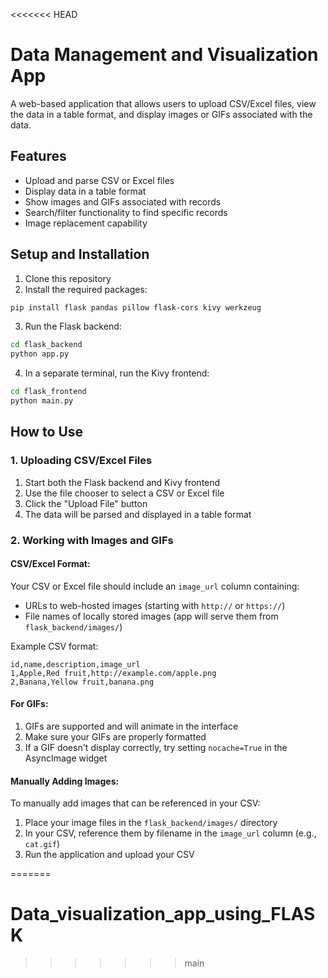 <<<<<<< HEAD
# Data Management and Visualization App

A web-based application that allows users to upload CSV/Excel files, view the data in a table format, and display images or GIFs associated with the data.

## Features

- Upload and parse CSV or Excel files
- Display data in a table format
- Show images and GIFs associated with records
- Search/filter functionality to find specific records
- Image replacement capability

## Setup and Installation

1. Clone this repository
2. Install the required packages:

```bash
pip install flask pandas pillow flask-cors kivy werkzeug
```

3. Run the Flask backend:

```bash
cd flask_backend
python app.py
```

4. In a separate terminal, run the Kivy frontend:

```bash
cd flask_frontend
python main.py
```

## How to Use

### 1. Uploading CSV/Excel Files

1. Start both the Flask backend and Kivy frontend 
2. Use the file chooser to select a CSV or Excel file
3. Click the "Upload File" button
4. The data will be parsed and displayed in a table format

### 2. Working with Images and GIFs

#### CSV/Excel Format:

Your CSV or Excel file should include an `image_url` column containing:
- URLs to web-hosted images (starting with `http://` or `https://`)
- File names of locally stored images (app will serve them from `flask_backend/images/`)

Example CSV format:
```
id,name,description,image_url
1,Apple,Red fruit,http://example.com/apple.png
2,Banana,Yellow fruit,banana.png
```


#### For GIFs:

1. GIFs are supported and will animate in the interface
2. Make sure your GIFs are properly formatted
3. If a GIF doesn't display correctly, try setting `nocache=True` in the AsyncImage widget

#### Manually Adding Images:

To manually add images that can be referenced in your CSV:

1. Place your image files in the `flask_backend/images/` directory
2. In your CSV, reference them by filename in the `image_url` column (e.g., `cat.gif`)
3. Run the application and upload your CSV

=======
# Data_visualization_app_using_FLASK
>>>>>>> main

